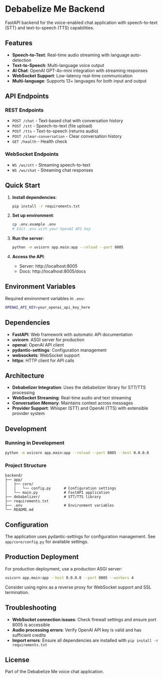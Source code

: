 # Debabelize Me Backend

FastAPI backend for the voice-enabled chat application with speech-to-text (STT) and text-to-speech (TTS) capabilities.

## Features

- **Speech-to-Text**: Real-time audio streaming with language auto-detection
- **Text-to-Speech**: Multi-language voice output
- **AI Chat**: OpenAI GPT-4o-mini integration with streaming responses
- **WebSocket Support**: Low-latency real-time communication
- **Multi-language**: Supports 13+ languages for both input and output

## API Endpoints

### REST Endpoints
- `POST /chat` - Text-based chat with conversation history
- `POST /stt` - Speech-to-text (file upload)
- `POST /tts` - Text-to-speech (returns audio)
- `POST /clear-conversation` - Clear conversation history
- `GET /health` - Health check

### WebSocket Endpoints
- `WS /ws/stt` - Streaming speech-to-text
- `WS /ws/chat` - Streaming chat responses

## Quick Start

1. **Install dependencies**:
   ```bash
   pip install -r requirements.txt
   ```

2. **Set up environment**:
   ```bash
   cp .env.example .env
   # Edit .env with your OpenAI API key
   ```

3. **Run the server**:
   ```bash
   python -m uvicorn app.main:app --reload --port 8005
   ```

4. **Access the API**:
   - Server: http://localhost:8005
   - Docs: http://localhost:8005/docs

## Environment Variables

Required environment variables in `.env`:

```bash
OPENAI_API_KEY=your_openai_api_key_here
```

## Dependencies

- **FastAPI**: Web framework with automatic API documentation
- **uvicorn**: ASGI server for production
- **openai**: OpenAI API client
- **pydantic-settings**: Configuration management
- **websockets**: WebSocket support
- **httpx**: HTTP client for API calls

## Architecture

- **Debabelizer Integration**: Uses the debabelizer library for STT/TTS processing
- **WebSocket Streaming**: Real-time audio and text streaming
- **Conversation Memory**: Maintains context across messages
- **Provider Support**: Whisper (STT) and OpenAI (TTS) with extensible provider system

## Development

### Running in Development
```bash
python -m uvicorn app.main:app --reload --port 8005 --host 0.0.0.0
```

### Project Structure
```
backend/
├── app/
│   ├── core/
│   │   └── config.py      # Configuration settings
│   └── main.py            # FastAPI application
├── debabelizer/           # STT/TTS library
├── requirements.txt
├── .env                   # Environment variables
└── README.md
```

## Configuration

The application uses pydantic-settings for configuration management. See `app/core/config.py` for available settings.

## Production Deployment

For production deployment, use a production ASGI server:

```bash
uvicorn app.main:app --host 0.0.0.0 --port 8005 --workers 4
```

Consider using nginx as a reverse proxy for WebSocket support and SSL termination.

## Troubleshooting

- **WebSocket connection issues**: Check firewall settings and ensure port 8005 is accessible
- **Audio processing errors**: Verify OpenAI API key is valid and has sufficient credits
- **Import errors**: Ensure all dependencies are installed with `pip install -r requirements.txt`

## License

Part of the Debabelize Me voice chat application.